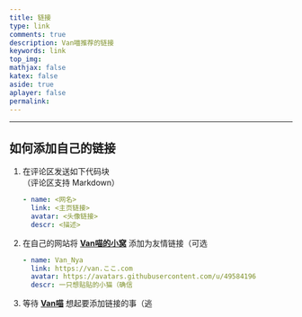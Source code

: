 ```yaml
---
title: 链接  
type: link  
comments: true  
description: Van喵推荐的链接  
keywords: link  
top_img:  
mathjax: false  
katex: false  
aside: true  
aplayer: false  
permalink:  
---
```


********

## 如何添加自己的链接

1. 在评论区发送如下代码块  
（评论区支持 Markdown）

    ```YAML
    - name: <网名>
      link: <主页链接>
      avatar: <头像链接>
      descr: <描述>
    ```

1. 在自己的网站将 [**Van喵的小窝**](https://van.ここ.com) 添加为友情链接（可选

    ```YAML
    - name: Van_Nya
      link: https://van.ここ.com
      avatar: https://avatars.githubusercontent.com/u/49584196
      descr: 一只想贴贴的小猫（确信
    ```

2. 等待 [**Van喵**](https://github.com/Van-Nya) 想起要添加链接的事（逃
